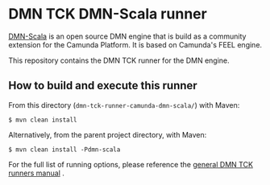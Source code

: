 # DMN TCK DMN-Scala runner

[DMN-Scala](https://github.com/camunda-community-hub/dmn-scala) is an open source DMN engine that is
build as a community extension for the Camunda Platform. It is based on Camunda's FEEL engine.

This repository contains the DMN TCK runner for the DMN engine.

## How to build and execute this runner

From this directory (`dmn-tck-runner-camunda-dmn-scala/`) with Maven:

```
$ mvn clean install
```

Alternatively, from the parent project directory, with Maven:

```
$ mvn clean install -Pdmn-scala
```

For the full list of running options, please reference
the [general DMN TCK runners manual](https://github.com/dmn-tck/tck/tree/master/runners#how-to-buildexecute-test-for-a-vendors-engine)
.
